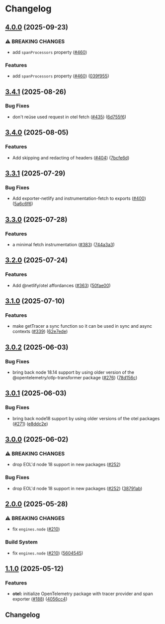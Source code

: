 # Changelog

## [4.0.0](https://github.com/netlify/primitives/compare/otel-v3.4.1...otel-v4.0.0) (2025-09-23)


### ⚠ BREAKING CHANGES

* add `spanProcessors` property ([#460](https://github.com/netlify/primitives/issues/460))

### Features

* add `spanProcessors` property ([#460](https://github.com/netlify/primitives/issues/460)) ([039f955](https://github.com/netlify/primitives/commit/039f955d5de232f7cc1ee57e36a04233b14a2adb))

## [3.4.1](https://github.com/netlify/primitives/compare/otel-v3.4.0...otel-v3.4.1) (2025-08-26)


### Bug Fixes

* don't reüse used request in otel fetch ([#435](https://github.com/netlify/primitives/issues/435)) ([6d755f6](https://github.com/netlify/primitives/commit/6d755f6a081169f5b59b132c03e65bf955debc91))

## [3.4.0](https://github.com/netlify/primitives/compare/otel-v3.3.1...otel-v3.4.0) (2025-08-05)


### Features

* Add skipping and redacting of headers ([#404](https://github.com/netlify/primitives/issues/404)) ([7bcfe6d](https://github.com/netlify/primitives/commit/7bcfe6d636869edbf035da8a815d00a5979044c8))

## [3.3.1](https://github.com/netlify/primitives/compare/otel-v3.3.0...otel-v3.3.1) (2025-07-29)


### Bug Fixes

* Add exporter-netlify and instrumentation-fetch to exports ([#400](https://github.com/netlify/primitives/issues/400)) ([5a6c6f6](https://github.com/netlify/primitives/commit/5a6c6f616f165debe1fe6cff5dbc4a4224327220))

## [3.3.0](https://github.com/netlify/primitives/compare/otel-v3.2.0...otel-v3.3.0) (2025-07-28)


### Features

* a minimal fetch instrumentation ([#383](https://github.com/netlify/primitives/issues/383)) ([744a3a3](https://github.com/netlify/primitives/commit/744a3a39851800fd7220080e7322b8ed38b84391))

## [3.2.0](https://github.com/netlify/primitives/compare/otel-v3.1.0...otel-v3.2.0) (2025-07-24)


### Features

* Add @netlify/otel affordances ([#363](https://github.com/netlify/primitives/issues/363)) ([50fae00](https://github.com/netlify/primitives/commit/50fae00cfae69fcfeed18f24e39f51066cdbcee0))

## [3.1.0](https://github.com/netlify/primitives/compare/otel-v3.0.2...otel-v3.1.0) (2025-07-10)


### Features

* make getTracer a sync function so it can be used in sync and async contexts ([#339](https://github.com/netlify/primitives/issues/339)) ([62e7ede](https://github.com/netlify/primitives/commit/62e7ede177212baaf1939220eba1dc91ac3460b4))

## [3.0.2](https://github.com/netlify/primitives/compare/otel-v3.0.1...otel-v3.0.2) (2025-06-03)


### Bug Fixes

* bring back node 18.14 support by using older version of the @opentelemetry/otlp-transformer package ([#276](https://github.com/netlify/primitives/issues/276)) ([78d156c](https://github.com/netlify/primitives/commit/78d156cdc520a2b53a5d1830b95a4a58cae445f2))

## [3.0.1](https://github.com/netlify/primitives/compare/otel-v3.0.0...otel-v3.0.1) (2025-06-03)


### Bug Fixes

* bring back node18 support by using older versions of the otel packages ([#271](https://github.com/netlify/primitives/issues/271)) ([e8ddc2e](https://github.com/netlify/primitives/commit/e8ddc2e8ed8378d5ca162ed3f681aa9b409db6d1))

## [3.0.0](https://github.com/netlify/primitives/compare/otel-v2.0.0...otel-v3.0.0) (2025-06-02)


### ⚠ BREAKING CHANGES

* drop EOL'd node 18 support in new packages ([#252](https://github.com/netlify/primitives/issues/252))

### Bug Fixes

* drop EOL'd node 18 support in new packages ([#252](https://github.com/netlify/primitives/issues/252)) ([38791ab](https://github.com/netlify/primitives/commit/38791ab91dcbf1f05093ba123eaccdf960a2d6e7))

## [2.0.0](https://github.com/netlify/primitives/compare/otel-v1.1.0...otel-v2.0.0) (2025-05-28)


### ⚠ BREAKING CHANGES

* fix `engines.node` ([#210](https://github.com/netlify/primitives/issues/210))

### Build System

* fix `engines.node` ([#210](https://github.com/netlify/primitives/issues/210)) ([5604545](https://github.com/netlify/primitives/commit/56045450d0f6c24988a8956c1946209bda4502bc))

## [1.1.0](https://github.com/netlify/primitives/compare/otel-v1.0.0...otel-v1.1.0) (2025-05-12)


### Features

* **otel:** initialize OpenTelemetry package with tracer provider and span exporter ([#188](https://github.com/netlify/primitives/issues/188)) ([4056cc4](https://github.com/netlify/primitives/commit/4056cc4d1631ac0b7f94b7aac578a0e7b48defb6))

## Changelog
